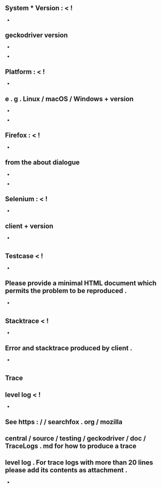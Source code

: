 #
#
System
*
Version
:
<
!
-
-
geckodriver
version
-
-
>
*
Platform
:
<
!
-
-
e
.
g
.
Linux
/
macOS
/
Windows
+
version
-
-
>
*
Firefox
:
<
!
-
-
from
the
about
dialogue
-
-
>
*
Selenium
:
<
!
-
-
client
+
version
-
-
>
#
#
Testcase
<
!
-
-
Please
provide
a
minimal
HTML
document
which
permits
the
problem
to
be
reproduced
.
-
-
>
#
#
Stacktrace
<
!
-
-
Error
and
stacktrace
produced
by
client
.
-
-
>
#
#
Trace
-
level
log
<
!
-
-
See
https
:
/
/
searchfox
.
org
/
mozilla
-
central
/
source
/
testing
/
geckodriver
/
doc
/
TraceLogs
.
md
for
how
to
produce
a
trace
-
level
log
.
For
trace
logs
with
more
than
20
lines
please
add
its
contents
as
attachment
.
-
-
>
